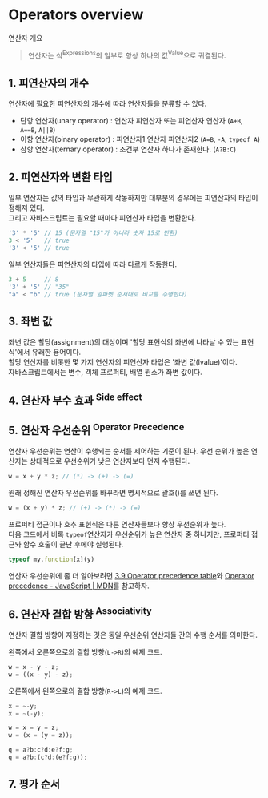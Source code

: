 # Operators overview

<p class="sub-title">연산자 개요</p>

> 연산자는 식<sup>Expressions</sup>의 일부로 항상 하나의 값<sup>Value</sup>으로 귀결된다.

## 1. 피연산자의 개수

연산자에 필요한 피연산자의 개수에 따라 연산자들을 분류할 수 있다.

* 단항 연산자(unary operator) : 연산자 피연산자 또는 피연산자 연산자 (`A+B`, `A==B`, `A||B`)
* 이항 연산자(binary operator) : 피연산자1 연산자 피연산자2 (`A=B`, `-A`, `typeof A`)
* 삼항 연산자(ternary operator) : 조건부 연산자 하나가 존재한다. (`A?B:C`)

## 2. 피연산자와 변환 타입

일부 연산자는 값의 타입과 무관하게 작동하지만 대부분의 경우에는 피연산자의 타입이 정해져 있다.  
그리고 자바스크립트는 필요할 때마다 피연산자 타입을 변환한다.

```js
'3' * '5' // 15 (문자열 "15"가 아니라 숫자 15로 반환)
3 < '5'   // true
'3' < '5' // true
```

일부 연산자들은 피연산자의 타입에 따라 다르게 작동한다.

```js
3 + 5     // 8
'3' + '5' // "35"
"a" < "b" // true (문자열 알파벳 순서대로 비교를 수행한다)
```

## 3. 좌변 값

좌변 값은 할당(assignment)의 대상이며 '할당 표현식의 좌변에 나타날 수 있는 표현식'에서 유래한 용어이다.  
할당 연산자를 비롯한 몇 가지 연산자의 피연산자 타입은 '좌변 값(lvalue)'이다.  
자바스크립트에서는 변수, 객체 프로퍼티, 배열 원소가 좌변 값이다.

## 4. 연산자 부수 효과 <sup>Side effect</sup>

## 5. 연산자 우선순위 <sup>Operator Precedence</sup>

연산자 우선순위는 연산이 수행되는 순서를 제어하는 기준이 된다.
우선 순위가 높은 연산자는 상대적으로 우선순위가 낮은 연산자보다 먼저 수행된다.

```js
w = x + y * z; // (*) -> (+) -> (=)
```

원래 정해진 연산자 우선순위를 바꾸라면 명시적으로 괄호()를 쓰면 된다.

```js
w = (x + y) * z; // (+) -> (*) -> (=)
```

프로퍼티 접근이나 호추 표현식은 다른 연산자들보다 항상 우선순위가 높다.  
다음 코드에서 비록 `typeof`연산자가 우선순위가 높은 연산자 중 하나지만, 프로퍼티 접근돠 함수 호출이 끝난 후에야 실행된다.

```js
typeof my.function[x](y)
```

연산자 우선순위에 좀 더 알아보려면 [3.9 Operator precedence table](/book/Operator-Precedence-Table.md)와 [Operator precedence - JavaScript | MDN](https://developer.mozilla.org/en-US/docs/Web/JavaScript/Reference/Operators/Operator_Precedence)를 참고하자.

## 6. 연산자 결합 방향 <sup>Associativity<sup>

연산자 결합 방향이 지정하는 것은 동일 우선순위 연산자들 간의 수행 순서를 의미한다.

왼쪽에서 오른쪽으로의 결합 방향(`L->R`)의 예제 코드.

```js
w = x - y - z;
w = ((x - y) - z);
```

오른쪽에서 왼쪽으로의 결합 방향(`R->L`)의 예제 코드.

```js
x = ~-y;
x = ~(-y);

w = x = y = z;
w = (x = (y = z));

q = a?b:c?d:e?f:g;
q = a?b:(c?d:(e?f:g));
```

## 7. 평가 순서